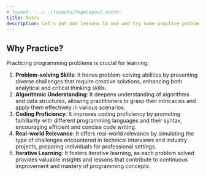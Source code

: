 ```yaml
---
# layout: '../../layouts/PageLayout.astro'
title: Intro
description: Let's put our lessons to use and try some practice problems!
---
```


## Why Practice?
Practicing programming problems is crucial for learning:

1. **Problem-solving Skills**: It hones problem-solving abilities by presenting diverse challenges that require creative solutions, enhancing both analytical and critical thinking skills.
2. **Algorithmic Understanding**: It deepens understanding of algorithms and data structures, allowing practitioners to grasp their intricacies and apply them effectively in various scenarios.
3. **Coding Proficiency**: It improves coding proficiency by promoting familiarity with different programming languages and their syntax, encouraging efficient and concise code writing.
4. **Real-world Relevance**: It offers real-world relevance by simulating the type of challenges encountered in technical interviews and industry projects, preparing individuals for professional settings.
5. **Iterative Learning**: It fosters iterative learning, as each problem solved provides valuable insights and lessons that contribute to continuous improvement and mastery of programming concepts.
